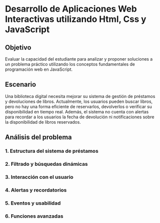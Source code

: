 # Desarrollo de Aplicaciones Web Interactivas utilizando Html, Css y JavaScript

## Objetivo 

Evaluar la capacidad del estudiante para analizar y proponer soluciones a un problema práctico utilizando los conceptos fundamentales de programación web en JavaScript.

## Escenario

Una biblioteca digital necesita mejorar su sistema de gestión de préstamos y devoluciones de libros. Actualmente, los usuarios pueden buscar libros, pero no hay una forma eficiente de reservarlos, devolverlos o verificar su disponibilidad en tiempo real. Además, el sistema no cuenta con alertas para recordar a los usuarios la fecha de devolución ni notificaciones sobre la disponibilidad de libros reservados.

## Análisis del problema

### 1. Estructura del sistema de préstamos



### 2. Filtrado y búsquedas dinámicas
### 3. Interacción con el usuario
### 4. Alertas y recordatorios
### 5. Eventos y usabilidad
### 6. Funciones avanzadas
